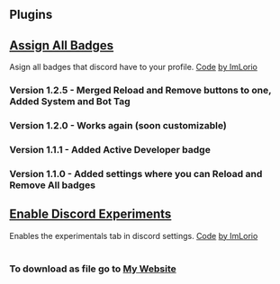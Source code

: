 ## Plugins
## [Assign All Badges](https://github.com/BlackusPL/DarknessAir/blob/main/BDPlugins/AsignAllBadges.plugin.js)
Asign all badges that discord have to your profile. [Code](https://github.com/ImLorio/All-Discord-Exploits/blob/main/Scripts/GetBadgesAndTag.md#gives-you-all-badges) [by ImLorio](https://github.com/ImLorio)
### Version 1.2.5 - Merged Reload and Remove buttons to one, Added System and Bot Tag
### Version 1.2.0 - Works again (soon customizable)
### Version 1.1.1 - Added Active Developer badge
### Version 1.1.0 - Added settings where you can Reload and Remove All badges 
## [Enable Discord Experiments](https://github.com/BlackusPL/DarknessAir/blob/main/BDPlugins/EnableDiscordExperiments.plugin.js)
Enables the experimentals tab in discord settings. [Code](https://github.com/ImLorio/All-Discord-Exploits/blob/main/Scripts/GetExperiments.md) [by ImLorio](https://github.com/ImLorio)
<br><br>
### To download as file go to <a href="https://blackuspl.github.io/DarknessAir">My Website</a>